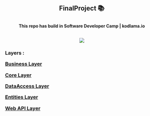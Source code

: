 

######  <h2 align="center"> FinalProject :books: <h2 align="center"> 
  
<div align="center"> <strong> This repo has build in Software Developer Camp | kodlama.io  <strong> <br> </div> 

<br /> 
<p align="center"> <img src="https://github.com/TGulsen/MyDictionary/blob/master/online-courses-computer-programming%20(1).jpg">   </p>
  
<h3 > Layers :

[Business Layer](https://github.com/TGulsen/FinalProject/tree/master/Business) 

[Core Layer](https://github.com/TGulsen/FinalProject/tree/master/Core)

[DataAccess Layer](https://github.com/TGulsen/FinalProject/tree/master/DataAccess)
  
[Entities Layer](https://github.com/TGulsen/FinalProject/tree/master/Entities)

[Web API Layer](https://github.com/TGulsen/FinalProject/tree/master/WebAPI)
